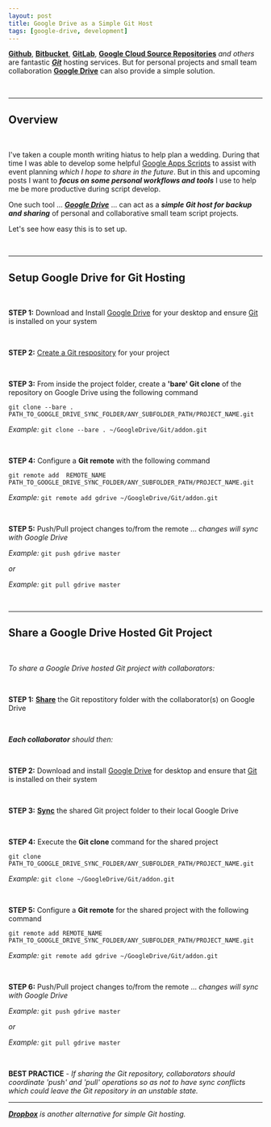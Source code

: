 ```yaml
---
layout: post
title: Google Drive as a Simple Git Host
tags: [google-drive, development]
---
```



**[Github](https://github.com/)**, **[Bitbucket](https://bitbucket.org/)**, **[GitLab](https://about.gitlab.com/)**, **[Google Cloud Source Repositories](https://cloud.google.com/source-repositories/docs/)** *and others* are fantastic ***[Git](https://en.wikipedia.org/wiki/Git_(software))*** hosting services.   But for personal projects and small team collaboration **[Google Drive](https://www.google.com/drive/)** can also provide a simple solution.  

<br>

---


## Overview

<br>

I've taken a couple month writing hiatus to help plan a wedding.  During that time I was able to develop some helpful [Google Apps Scripts](https://www.google.com/script/start/) to assist with event planning *which I hope to share in the future*.  But in this and upcoming posts I want to ***focus on some personal workflows and tools*** I use to help me be more productive during script develop.

One such tool ... ***[Google Drive](https://www.google.com/drive/)*** ... can act as a ***simple Git host for backup and sharing*** of personal and collaborative small team script projects.  

Let's see how easy this is to set up.

<br>

---



## Setup Google Drive for Git Hosting

<br>



**STEP 1:** Download and Install [Google Drive](https://www.google.com/drive/download/) for your desktop and ensure [Git](https://git-scm.com/book/en/v2/Getting-Started-Installing-Git) is installed on your system

<br> 

**STEP 2:** [Create a Git respository](https://git-scm.com/book/en/v2/Git-Basics-Getting-a-Git-Repository) for your project

<br> 

**STEP 3:** From inside the project folder, create a **'bare' Git clone** of the repository on Google Drive using the following command

`git clone --bare . PATH_TO_GOOGLE_DRIVE_SYNC_FOLDER/ANY_SUBFOLDER_PATH/PROJECT_NAME.git`

*Example:*  `git clone --bare . ~/GoogleDrive/Git/addon.git`

<br> 

**STEP 4:** Configure a **Git remote** with the following command

`git remote add  REMOTE_NAME  PATH_TO_GOOGLE_DRIVE_SYNC_FOLDER/ANY_SUBFOLDER_PATH/PROJECT_NAME.git`

*Example:*  `git remote add gdrive ~/GoogleDrive/Git/addon.git`

<br> 

**STEP 5:** Push/Pull project changes to/from the remote ... *changes will sync with Google Drive*


*Example:* `git push gdrive master`

*or*  

*Example:* `git pull gdrive master`

<br>

---

## Share a Google Drive Hosted Git Project

<br>

*To share a Google Drive hosted Git project with collaborators:*

<br>

**STEP 1:** **[Share](https://support.google.com/drive/answer/2494822)** the Git repostitory folder with the collaborator(s) on Google Drive


<br>

*__Each collaborator__ should then:*

<br> 

**STEP 2:** Download and install [Google Drive](https://www.google.com/drive/download/) for desktop and ensure that [Git](https://git-scm.com/book/en/v2/Getting-Started-Installing-Git) is installed on their system

<br> 

**STEP 3:** **[Sync](https://support.google.com/drive/answer/2375083?hl=en)** the shared Git project folder to their local Google Drive

<br> 

**STEP 4:** Execute the **Git clone** command for the shared project

`git clone PATH_TO_GOOGLE_DRIVE_SYNC_FOLDER/ANY_SUBFOLDER_PATH/PROJECT_NAME.git`


*Example:*  `git clone ~/GoogleDrive/Git/addon.git`

<br> 


**STEP 5:** Configure a **Git remote** for the shared project with the following command 

`git remote add REMOTE_NAME PATH_TO_GOOGLE_DRIVE_SYNC_FOLDER/ANY_SUBFOLDER_PATH/PROJECT_NAME.git`


*Example:* `git remote add gdrive ~/GoogleDrive/Git/addon.git`

<br> 

**STEP 6:** Push/Pull project changes to/from the remote ... *changes will sync with Google Drive*

*Example:* `git push gdrive master`

*or*

*Example:* `git pull gdrive master`

<br> 

<i class="fa fa-hand-o-right"></i> **BEST PRACTICE** - *If sharing the Git repository, collaborators should coordinate 'push' and 'pull' operations so as not to have sync conflicts which could leave the Git repository in an unstable state.*

---

<i class="fa fa-exclamation-circle"></i> *__[Dropbox](https://www.dropbox.com/)__ is another alternative for simple Git hosting.*


